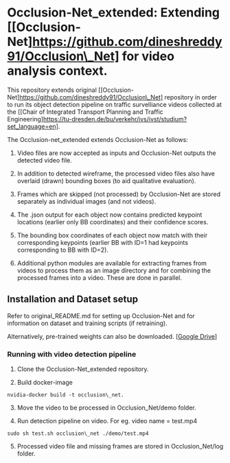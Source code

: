 Occlusion-Net\_extended: Extending [[Occlusion-Net]https://github.com/dineshreddy91/Occlusion\_Net] for video analysis context.
======================
This repository extends original [[Occlusion-Net]https://github.com/dineshreddy91/Occlusion\_Net] repository in order to run its object detection pipeline on traffic survelliance videos collected at the [[Chair of Integrated Transport Planning and Traffic Engineering]https://tu-dresden.de/bu/verkehr/ivs/ivst/studium?set_language=en].

The Occlusion-net\_extended extends Occlusion-Net as follows:

1) Video files are now accepted as inputs and Occlusion-Net outputs the detected video file.

2) In addition to detected wireframe, the processed video files also have overlaid (drawn) bounding boxes (to aid qualitative evaluation).

3) Frames which are skipped (not processed) by Occlusion-Net are stored separately as individual images (and not videos).

4) The .json output for each object now contains predicted keypoint locations (earlier only BB coordinates) and their confidence scores.

5) The bounding box coordinates of each object now match with their corresponding keypoints (earlier BB with ID=1 had keypoints corresponding to BB with ID=2).

6) Additional python modules are available for extracting frames from videos to process them as an image directory and for combining the processed frames into a video. These are done in parallel.


## Installation and Dataset setup
Refer to original\_README.md for setting up Occlusion-Net and for information on dataset and training scripts (if retraining).

Alternatively, pre-trained weights can also be downloaded. [[Google Drive](https://drive.google.com/open?id=1EUmhzeuMUnv5whv0ZmmOHTbtUiWdeDly)]



### Running with video detection pipeline

1) Clone the Occlusion-Net\_extended repository.

2) Build docker-image

```
nvidia-docker build -t occlusion\_net.

```

3) Move the video to be processed in Occlusion\_Net/demo folder.

4) Run detection pipeline on video. For eg. video name = test.mp4

```
sudo sh test.sh occlusion\_net ./demo/test.mp4
```
5) Processed video file and missing frames are stored in Occlusion\_Net/log folder.





